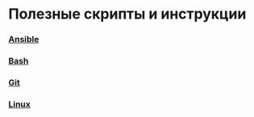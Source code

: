 # Полезные скрипты и инструкции

### [Ansible](./ansible/README.md)

### [Bash](./bash/README.md)

### [Git](./git/README.md)

### [Linux](./linux/README.md)
